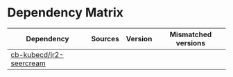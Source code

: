 # Dependency Matrix

Dependency | Sources | Version | Mismatched versions
---------- | ------- | ------- | -------------------
[cb-kubecd/jr2-seercream](https://github.com/cb-kubecd/jr2-seercream.git) |  | []() | 
